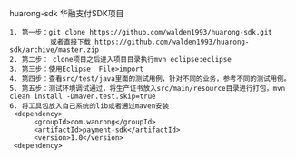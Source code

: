 huarong-sdk
华融支付SDK项目


	1. 第一步：git clone https://github.com/walden1993/huarong-sdk.git 
	          或者直接下载 https://github.com/walden1993/huarong-sdk/archive/master.zip
	2. 第二步： clone项目之后进入项目目录执行mvn eclipse:eclipse   
	3. 第三步：使用Eclipse  File>import 
	4. 第四步：查看src/test/java里面的测试用例，针对不同的业务，参考不同的测试用例。
	5. 第五步：测试环境调试通过，将生产证书放入src/main/resource目录进行打包，mvn clean install -Dmaven.test.skip=true
	6. 将工具包放入自己系统的lib或者通过maven安装 
     <dependency>
          <groupId>com.wanrong</groupId>
          <artifactId>payment-sdk</artifactId>
          <version>1.0</version>
     <dependency>



